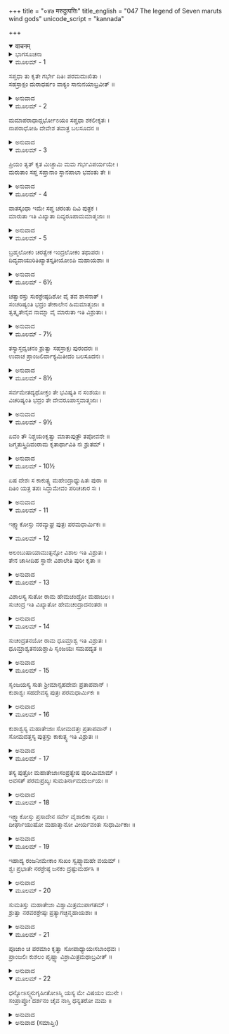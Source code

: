 +++
title = "०४७ मरुदुत्पत्तिः"
title_english = "047 The legend of Seven maruts wind gods"
unicode_script = "kannada"

+++
<details open><summary>वाचनम्</summary>

<div class="audioEmbed"  caption="श्रीराम-हरिसीताराममूर्ति-घनपाठिभ्यां वचनम्" src="https://archive.org/download/Ramayana-recitation-Sriram-harisItArAmamUrti-Ghanapaati-v2/Kanda_1/Kanda_1_BK-047-Marudut_Paththihi.mp3"></div>
</details>



<details><summary>ಭಾಗಸೂಚನಾ</summary>

ದಿತಿಯು ತನ್ನ ಪುತ್ರರನ್ನು ಮರುದ್ಗಣರಾಗಿಸಿ ದೇವಲೋಕದಲ್ಲಿ ಇರಿಸುವಂತೆ ಇಂದ್ರನಲ್ಲಿ ಹೇಳಿದುದು, ಇಂದ್ರನಿಂದ ಒಪ್ಪಿಗೆ, ದಿತಿಯ ತಪೋವನದಲ್ಲೇ ಇಕ್ವಾಕ್ಷು ಪುತ್ರ ವಿಶಾಲನ ಮೂಲಕ ವಿಶಾಲಾ ನಗರದ ನಿರ್ಮಾಣ, ಅಲ್ಲಿಯ ಆಗಿನ ರಾಜಾ ಸುಮತಿಯಿಂದ ವಿಶ್ವಾಮಿತ್ರರ ಸತ್ಕಾರ
</details>

<details open><summary>ಮೂಲಮ್ - 1</summary>

ಸಪ್ತಧಾ ತು ಕೃತೇ ಗರ್ಭೇ ದಿತಿಃ ಪರಮದುಃಖಿತಾ ।  
ಸಹಸ್ರಾಕ್ಷಂ ದುರಾಧರ್ಷಂ ವಾಕ್ಯಂ ಸಾನುನಯಾಬ್ರವೀತ್ ॥
</details>

<details><summary>ಅನುವಾದ</summary>

ಇಂದ್ರನು ತನ್ನ ಗರ್ಭವನ್ನು ಏಳು ತುಂಡುಗಳಾಗಿಸಿದಾಗ ದಿತಿಗೆ ಅತೀವ ದುಃಖವಾಯಿತು. ಆಕೆಯು ದುರ್ಧರ್ಷ ವೀರ ಸಹಸ್ರಾಕ್ಷ ಇಂದ್ರನಲ್ಲಿ ಕೇಳಿಕೊಂಡಳು.॥1॥
</details>

<details open><summary>ಮೂಲಮ್ - 2</summary>

ಮಮಾಪರಾಧಾದ್ಗರ್ಭೋಽಯಂ ಸಪ್ತಧಾ ಶಕಲೀಕೃತಃ ।  
ನಾಪರಾಧೋಹಿ ದೇವೇಶ ತವಾತ್ರ ಬಲಸೂದನ ॥
</details>

<details><summary>ಅನುವಾದ</summary>

ದೇವೇಶ! ಬಲಸೂದನ! ನನ್ನ ಅಪರಾಧದಿಂದಲೇ ಈ ಗರ್ಭವು ಏಳು ತುಂಡುಗಳಾದವು. ಇದರಲ್ಲಿ ನಿನ್ನ ಯಾವ ದೋಷವೂ ಇಲ್ಲ.॥2॥
</details>

<details open><summary>ಮೂಲಮ್ - 3</summary>

ಪ್ರಿಯಂ ತ್ವತ್ ಕೃತ ಮಿಚ್ಛಾಮಿ ಮಮ ಗರ್ಭವಿಪರ್ಯಯೇ ।  
ಮರುತಾಂ ಸಪ್ತ ಸಪ್ತಾನಾಂ ಸ್ಥಾನಪಾಲಾ ಭವಂತು ತೇ ॥
</details>

<details><summary>ಅನುವಾದ</summary>

ನೀನು ಕ್ರೂರತೆಯಿಂದ ಈ ಗರ್ಭವನ್ನು ನಾಶ ಮಾಡಿದ ನಿಮಿತ್ತದಿಂದ ಅದರ ಪರಿಣಾಮದಿಂದ ನಿನಗಾಗಿ ಹಾಗೂ ನನಗೂ ಪ್ರಿಯವಾಗುವಂತೆ, ಸುಖಕರವಾದ ಉಪಾಯವನ್ನು ಮಾಡಲು ನಾನು ಬಯಸುತ್ತಿರುವೆನು. ನನ್ನ ಗರ್ಭದ ಏಳು ತುಂಡುಗಳೂ ಏಳು ವ್ಯಕ್ತಿಗಳಾಗಿ ಏಳು ಮರುದ್ಗಣಗಳ ಸ್ಥಾನಗಳನ್ನು ಪಾಲಿಸುವವರಾಗಲಿ.॥3॥
</details>

<details open><summary>ಮೂಲಮ್ - 4</summary>

ವಾತಸ್ಕಂಧಾ ಇಮೇ ಸಪ್ತ ಚರಂತು ದಿವಿ ಪುತ್ರಕ ।  
ಮಾರುತಾ ಇತಿ ವಿಖ್ಯಾತಾ ದಿವ್ಯರೂಪಾಮಮಾತ್ಮಜಾಃ ॥
</details>

<details><summary>ಅನುವಾದ</summary>

ಮಗು! ದಿವ್ಯ ರೂಪಧಾರೀ ನನ್ನ ಪುತ್ರರು ‘ಮರುತ್’ ಎಂಬ ಹೆಸರಿನಿಂದ ಪ್ರಸಿದ್ಧರಾಗಿ ಆಕಾಶದಲ್ಲಿ ವಿಖ್ಯಾತವಾದ ಏಳು ವಾತಸ್ಕಂಧಗಳಾಗಲಿ. ಆವಹ, ಪ್ರವಹ, ಸಂವಹ, ಉದ್ವಹ, ವಿವಹ, ಪರಿವಹ ಮತ್ತು ಪರಾವಹ, ಇವು ಏಳು ವಾತಸ್ಕಂಧಗಳೆಂದು ಹೇಳುತ್ತಾರೆ. ಅವುಗಳಲ್ಲಿ ಈ ಮರುತ್ತುಗಳು ವಿಚರಿಸಲಿ.॥4॥
</details>

<details open><summary>ಮೂಲಮ್ - 5</summary>

ಬ್ರಹ್ಮಲೋಕಂ ಚರತ್ವೇಕ ಇಂದ್ರಲೋಕಂ ತಥಾಪರಃ ।  
ದಿವ್ಯವಾಯುರಿತಿಖ್ಯಾತಸ್ತೃತೀಯೋಽಪಿ ಮಹಾಯಶಾಃ ॥
</details>

<details><summary>ಅನುವಾದ</summary>

(ಮೇಲೆ ಹೇಳಿದ ಏಳು ಮರುತ್ತಗಳು ಏಳು-ಏಳರ ಗಣಗಳಾಗಿವೆ. ಈ ಪ್ರಕಾರ ನಲವತ್ತೊಂಭತ್ತು ಮರುತ್ತುಗಳು ಎಂದು ತಿಳಿಯಬೇಕು. ಇದರಲ್ಲಿ-) ಪ್ರಥಮ ಗಣವು ಬ್ರಹ್ಮಲೋಕದಲ್ಲಿ ವಿಚರಿಸಲಿ, ಎರಡನೆಯದು ಇಂದ್ರಲೋಕದಲ್ಲಿ ಸಂಚರಿಸಲಿ, ಮೂರನೆಯದು ಮಹಾಯಶಸ್ವೀ, ಮರುದ್ಗಣರು ದಿವ್ಯವಾಯುವೆಂದು ವಿಖ್ಯಾತವಾಗಿ ಅಂತರಿಕ್ಷದಲ್ಲಿ ವಿಹರಿಸಿಲಿ.॥5॥
</details>

<details open><summary>ಮೂಲಮ್ - 6½</summary>

ಚತ್ವಾರಸ್ತು ಸುರಶ್ರೇಷ್ಠದಿಶೋ ವೈ ತವ ಶಾಸನಾತ್ ।  
ಸಂಚರಿಷ್ಯಂತಿ ಭದ್ರಂ ತೇಕಾಲೇನ ಹಿಮಮಾತ್ಮಜಾಃ ॥  
ತ್ವತ್ಕೃತೇನೈವ ನಾಮ್ನಾ ವೈ ಮಾರುತಾ ಇತಿ ವಿಶ್ರುತಾಃ ।
</details>

<details><summary>ಅನುವಾದ</summary>

ಸುರಶ್ರೇಷ್ಠನೇ! ನಿನಗೆ ಮಂಗಳವಾಗಲಿ. ಉಳಿದ ನಾಲ್ವರು ನನ್ನ ಪುತ್ರರು ನಿನ್ನ ಆಜ್ಞೆಯಂತೆ ಎಲ್ಲ ದಿಕ್ಕುಗಳಲ್ಲಿ ಸಂಚರಿಸಲಿ. ನೀನು ಇಟ್ಟ ಹೆಸರಿನಿಂದಲೇ (ನೀನು ‘ಮಾ ರುದಃ’ ಅಳಬೇಡ ಎಂದು ತಡೆದಿದ್ದೆ. ಆ ‘ಮಾರುದಃ’ ಈ ವಾಕ್ಯದಿಂದಲೇ) ಅವರೆಲ್ಲರೂ ಮಾರುತರೆಂದೇ ಖ್ಯಾತವಾಗಲಿ.॥6½॥
</details>

<details open><summary>ಮೂಲಮ್ - 7½</summary>

ತಸ್ಯಾಸ್ತದ್ವಚನಂ ಶ್ರುತ್ವಾ ಸಹಸ್ರಾಕ್ಷಃ ಪುರಂದರಃ ॥  
ಉವಾಚ ಪ್ರಾಂಜಲಿರ್ವಾಕ್ಯಮಿತೀದಂ ಬಲಸೂದನಃ ।
</details>

<details><summary>ಅನುವಾದ</summary>

ದಿತಿಯ ಮಾತನ್ನು ಕೇಳಿ ಬಲಿಷ್ಠ ದೈತ್ಯರನ್ನು ಕೊಲ್ಲುವ ಸಹಸ್ರಾಕ್ಷ ಇಂದ್ರನು ಕೈಮುಗಿದುಕೊಂಡು ಇಂತೆಂದನು.॥7½॥
</details>

<details open><summary>ಮೂಲಮ್ - 8½</summary>

ಸರ್ವಮೇತದ್ಯಥೋಕ್ತಂ ತೇ ಭವಿಷ್ಯತಿ ನ ಸಂಶಯಃ ॥  
ವಿಚರಿಷ್ಯಂತಿ ಭದ್ರಂ ತೇ ದೇವರೂಪಾಸ್ತವಾತ್ಮಜಾಃ ।
</details>

<details><summary>ಅನುವಾದ</summary>

ಅಮ್ಮಾ! ‘ನಿನಗೆ ಮಂಗಳವಾಗಲಿ’ ನೀನು ಹೇಳಿದಂತೆಯೇ ಎಲ್ಲವೂ ಆಗುವುದು; ಇದರಲ್ಲಿ ಸಂದೇಹವೇ ಇಲ್ಲ. ನಿನ್ನ ಈ ಪುತ್ರರು ದೇವರೂಪರಾಗಿ ವಿಚರಿಸಲಿ.॥8½॥
</details>

<details open><summary>ಮೂಲಮ್ - 9½</summary>

ಏವಂ ತೌ ನಿಶ್ಚಯಂಕೃತ್ವಾ ಮಾತಾಪುತ್ರೌ ತಪೋವನೇ ॥  
ಜಗ್ಮತುಸ್ತ್ರಿದಿವಂರಾಮ ಕೃತಾರ್ಥಾವಿತಿ ನಃ ಶ್ರುತಮ್ ।
</details>

<details><summary>ಅನುವಾದ</summary>

ಶ್ರೀರಾಮಾ! ಆ ತಪೊವನದಲ್ಲಿ ಹೀಗೆ ನಿಶ್ಚಯಿಸಿ ಆ ಮಾತಾ-ಪುತ್ರರು ಕೃತಕೃತ್ಯರಾಗಿ ಸ್ವರ್ಗಲೋಕಕ್ಕೆ ತೆರಳಿದರು; ಎಂದು ನಾವು ಕೇಳಿದ್ದೇವೆ.॥9½॥
</details>

<details open><summary>ಮೂಲಮ್ - 10½</summary>

ಏಷ ದೇಶಃ ಸ ಕಾಕುತ್ಸ್ಥ ಮಹೇಂದ್ರಾಧ್ಯುಷಿತಃ ಪುರಾ ॥  
ದಿತಿಂ ಯತ್ರ ತಪಃ ಸಿದ್ಧಾಮೇವಂ ಪರಿಚಚಾರ ಸಃ ।
</details>

<details><summary>ಅನುವಾದ</summary>

ಕಾಕುತ್ಸ್ಥನೇ! ಇದೇ ದೇಶದಲ್ಲಿ ಹಿಂದೆ ದೇವೇಂದ್ರನು ಇದ್ದು ತಪಃಸಿದ್ಧ ದಿತಿಯ ಸೇವೆ ಮಾಡಿದ್ದನು.॥10½॥
</details>

<details open><summary>ಮೂಲಮ್ - 11</summary>

ಇಕ್ಷ್ವಾಕೋಸ್ತು ನರವ್ಯಾಘ್ರ ಪುತ್ರಃ ಪರಮಧಾರ್ಮಿಕಃ ॥
</details>

<details open><summary>ಮೂಲಮ್ - 12</summary>

ಅಲಂಬುಷಾಯಾಮುತ್ಪನ್ನೋ ವಿಶಾಲ ಇತಿ ವಿಶ್ರುತಃ ।  
ತೇನ ಚಾಸೀದಿಹ ಸ್ಥಾನೇ ವಿಶಾಲೇತಿ ಪುರೀ ಕೃತಾ ॥
</details>

<details><summary>ಅನುವಾದ</summary>

ಪುರುಷಸಿಂಹನೇ! ಹಿಂದೆ ಮಹಾರಾಜಾ ಇಕ್ಷಾಕ್ಷುಗೆ ಪರಮ ಧಾರ್ಮಿಕ ವಿಶಾಲನೆಂಬ ಒಬ್ಬ ಪ್ರಸಿದ್ಧ ಪುತ್ರನಿದ್ದನು. ಅವನು ಅಲಂಬುಷಾಳ ಗರ್ಭದಿಂದ ಹುಟ್ಟಿದನು. ಅವನೇ ಈ ಸ್ಥಾನದಲ್ಲಿ ವಿಶಾಲಾ ಎಂಬ ಪುರಿಯನ್ನು ನೆಲೆಗೊಳಿಸಿದ್ದನು.॥11-12॥
</details>

<details open><summary>ಮೂಲಮ್ - 13</summary>

ವಿಶಾಲಸ್ಯ ಸುತೋ ರಾಮ ಹೇಮಚಂದ್ರೋ ಮಹಾಬಲಃ ।  
ಸುಚಂದ್ರ ಇತಿ ವಿಖ್ಯಾತೋ ಹೇಮಚಂದ್ರಾದನಂತರಃ ॥
</details>

<details><summary>ಅನುವಾದ</summary>

ಶ್ರೀರಾಮಾ! ವಿಶಾಲನ ಪುತ್ರನ ಹೆಸರು ಹೇಮಚಂದ್ರನೆಂದಿತ್ತು. ಅವನು ಬಹಳ ಬಲಾಢ್ಯನಾಗಿದ್ದನು. ಹೇಮಚಂದ್ರನ ಪುತ್ರ ಸುಚಂದ್ರನೆಂದು ಖ್ಯಾತನಾಗಿದ್ದನು.॥13॥
</details>

<details open><summary>ಮೂಲಮ್ - 14</summary>

ಸುಚಂದ್ರತನಯೋ ರಾಮ ಧೂಮ್ರಾಶ್ವ ಇತಿ ವಿಶ್ರುತಃ ।  
ಧೂಮ್ರಾಶ್ವತನಯಶ್ಚಾಪಿ ಸೃಂಜಯಃ ಸಮಪದ್ಯತ ॥
</details>

<details><summary>ಅನುವಾದ</summary>

ಶ್ರೀರಾಮಚಂದ್ರ! ಸುಚಂದ್ರನ ಮಗ ಧೂಮ್ರಾಶ್ವ, ಧೂಮ್ರಾಶ್ವನ ಪುತ್ರ ಸೃಂಜಯನಾಗಿದ್ದನು.॥14॥
</details>

<details open><summary>ಮೂಲಮ್ - 15</summary>

ಸೃಂಜಯಸ್ಯ ಸುತಃ ಶ್ರೀಮಾನ್ಸಹದೇವಃ ಪ್ರತಾಪವಾನ್ ।  
ಕುಶಾಶ್ವಃ ಸಹದೇವಸ್ಯ ಪುತ್ರಃ ಪರಮಧಾರ್ಮಿಕಃ ॥
</details>

<details><summary>ಅನುವಾದ</summary>

ಸೃಂಜಯನ ಪ್ರತಾಪಿ ಪುತ್ರ ಶ್ರೀಮಾನ್ ಸಹದೇವನು. ಸಹದೇವನ ಪರಮಧಾರ್ಮಿಕ ಪುತ್ರನ ಹೆಸರು ಕುಶಾಶ್ವ ಎಂದಿತ್ತು.॥15॥
</details>

<details open><summary>ಮೂಲಮ್ - 16</summary>

ಕುಶಾಶ್ವಸ್ಯ ಮಹಾತೇಜಾಃ ಸೋಮದತ್ತಃ ಪ್ರತಾಪವಾನ್ ।  
ಸೋಮದತ್ತಸ್ಯ ಪುತ್ರಸ್ತು ಕಾಕುತ್ಸ್ಥ ಇತಿ ವಿಶ್ರುತಃ ॥
</details>

<details><summary>ಅನುವಾದ</summary>

ಕುಶಾಶ್ವನ ಮಹಾತೇಜಸ್ವೀ ಪುತ್ರ ಪ್ರತಾಪಿ ಸೋಮದತ್ತ. ಸೋಮದತ್ತನ ಪುತ್ರ ಕಾಕುತ್ಸ್ಥನೆಂದು ವಿಖ್ಯಾತನಾದನು.॥16॥
</details>

<details open><summary>ಮೂಲಮ್ - 17</summary>

ತಸ್ಯ ಪುತ್ರೋ ಮಹಾತೇಜಾಃಸಂಪ್ರತ್ಯೇಷ ಪುರೀಮಿಮಾಮ್ ।  
ಅವಸತ್ ಪರಮಪ್ರಖ್ಯಃ ಸುಮತಿರ್ನಾಮದುರ್ಜಯಃ ॥
</details>

<details><summary>ಅನುವಾದ</summary>

ಕಾಕುತ್ಸ್ಥನಿಗೆ ಮಹಾತೇಜಸ್ವೀ ಸುಮತಿ ಎಂಬ ಪುತ್ರ ಪ್ರಸಿದ್ಧನಾಗಿದ್ದನು. ಅವನು ಪರಮಶಾಂತಿವಂತನೂ, ದುರ್ಜಯವೀರನೂ ಆಗಿದ್ದಾನೆ. ಅವನೇ ಈಗ ಈ ಪುರಿಯಲ್ಲಿ ವಾಸಿಸುತ್ತಿರುವನು.॥17॥
</details>

<details open><summary>ಮೂಲಮ್ - 18</summary>

ಇಕ್ಷ್ವಾಕೋಸ್ತು ಪ್ರಸಾದೇನ ಸರ್ವೇ ವೈಶಾಲಿಕಾ ನೃಪಾಃ ।  
ದೀರ್ಘಾಯುಷೋ ಮಹಾತ್ಮಾನೋ ವೀರ್ಯವಂತಃ ಸುಧಾರ್ಮಿಕಾಃ ॥
</details>

<details><summary>ಅನುವಾದ</summary>

ಮಹಾರಾಜಾ ಇಕ್ವಾಕುವಿನ ಪ್ರಸಾದದಿಂದ ವೈಶಾಲಿಯ ಎಲ್ಲ ನೃಪರು ದೀರ್ಘಾಯು, ಮಹಾತ್ಮಾ, ಪರಾಕ್ರಮಿ ಮತ್ತು ಪರಮ ಧಾರ್ಮಿಕರಾಗುತ್ತಾ ಬಂದಿದ್ದಾರೆ.॥18॥
</details>

<details open><summary>ಮೂಲಮ್ - 19</summary>

ಇಹಾದ್ಯ ರಂಜನೀಮೇಕಾಂ ಸುಖಂ ಸ್ವಪ್ಸ್ಯಾಮಹೇ ವಯಮ್ ।  
ಶ್ವಃ ಪ್ರಭಾತೇ ನರಶ್ರೇಷ್ಠ ಜನಕಂ ದ್ರಷ್ಟುಮರ್ಹಸಿ ॥
</details>

<details><summary>ಅನುವಾದ</summary>

ನರಶ್ರೇಷ್ಠನೇ! ಇಂದಿನ ರಾತ್ರೆ ನಾವು ಇಲ್ಲೇ ಸುಖವಾಗಿ ಮಲಗಿ, ಮತ್ತೆ ನಾಳೆ ಬೆಳಗ್ಗೆ ಇಲ್ಲಿಂದ ಹೊರಟು ನೀನು ಮಿಥಿಲೆಯಲ್ಲಿ ಜನಕರಾಜನನ್ನು ದರ್ಶಿಸುವೆ.॥19॥
</details>

<details open><summary>ಮೂಲಮ್ - 20</summary>

ಸುಮತಿಸ್ತು ಮಹಾತೇಜಾ ವಿಶ್ವಾಮಿತ್ರಮುಪಾಗತಮ್ ।  
ಶ್ರುತ್ವಾ ನರವರಶ್ರೇಷ್ಠಃ ಪ್ರತ್ಯಾಗಚ್ಛನ್ಮಹಾಯಶಾಃ ॥
</details>

<details><summary>ಅನುವಾದ</summary>

ರಾಜರಲ್ಲಿ ಶ್ರೇಷ್ಠನೂ, ಮಹಾತೇಜಸ್ವಿಯೂ, ಮಹಾಯಶಸ್ವಿಯೂ ಆದ ರಾಜಾ ಸುಮತಿಯು ವಿಶ್ವಾಮಿತ್ರನನ್ನು ತನ್ನ ಪುರಿಯ ಸಮೀಪಕ್ಕೆ ಬಂದಿರುವರೆಂದು ತಿಳಿದು, ಅವರ ಸ್ವಾಗತಕ್ಕಾಗಿ ಸ್ವತಃ ಹೊರಟನು.॥20॥
</details>

<details open><summary>ಮೂಲಮ್ - 21</summary>

ಪೂಜಾಂ ಚ ಪರಮಾಂ ಕೃತ್ವಾ ಸೋಪಾಧ್ಯಾಯಃಸಬಾಂಧವಃ ।  
ಪ್ರಾಂಜಲಿಃ ಕುಶಲಂ ಪೃಷ್ಟ್ವಾ ವಿಶ್ರಾಮಿತ್ರಮಥಾಬ್ರವೀತ್ ॥
</details>

<details><summary>ಅನುವಾದ</summary>

ತನ್ನ ಪುರೋಹಿತ ಹಾಗೂ ಬಂಧು-ಬಾಂಧವರಿಂದೊಡಗೂಡಿ ರಾಜನು ವಿಶ್ವಾಮಿತ್ರರನ್ನು ವಿಧಿವತ್ತಾಗಿ ಪೂಜಿಸಿ ಕೈಮುಗಿದುಕೊಂಡು ಅವರ ಕ್ಷೇಮ-ಸಮಾಚಾರ ಕೇಳುತ್ತಾ ಇಂತೆಂದನು.॥21॥
</details>

<details open><summary>ಮೂಲಮ್ - 22</summary>

ಧನ್ಯೋಽಸ್ಮ್ಯನುಗೃಹೀತೋಽಸ್ಮಿ ಯಸ್ಯ ಮೇ ವಿಷಯಂ ಮುನೇ ।  
ಸಂಪ್ರಾಪ್ತೋ ದರ್ಶನಂ ಚೈವ ನಾಸ್ತಿ ಧನ್ಯತರೋ ಮಮ ॥
</details>

<details><summary>ಅನುವಾದ</summary>

ಮುನಿಗಳೇ! ನಾನು ಧನ್ಯನಾದೆ. ನನ್ನ ಮೇಲೆ ನಿಮ್ಮ ದೊಡ್ಡ ಅನುಗ್ರಹವಿದೆ, ಏಕೆಂದರೆ ತಾವಾಗಿಯೇ ನನ್ನ ರಾಜ್ಯಕ್ಕೆ ಆಗಮಿಸಿ ನನಗೆ ದರ್ಶನ ಕೊಟ್ಟಿರುವಿರಿ. ಈಗ ನನಗಿಂತ ಹೆಚ್ಚು ಧನ್ಯನಾದ ಪುರುಷನು ಬೇರೊಬ್ಬನಿಲ್ಲ.॥22॥
</details>

<details><summary>ಅನುವಾದ (ಸಮಾಪ್ತಿಃ)</summary>

ವಾಲ್ಮೀಕಿ ವಿರಚಿತ ಆರ್ಷ ರಾಮಾಯಣ ಆದಿಕಾವ್ಯದ ಬಾಲಕಾಂಡದಲ್ಲಿ ನಲವತ್ತೇಳನೆಯ ಸರ್ಗ ಪೂರ್ಣವಾಯಿತು. ॥47॥
</details>

